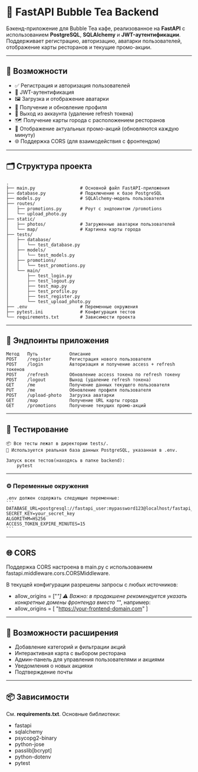 # 🧋 FastAPI Bubble Tea Backend

Бэкенд-приложение для Bubble Tea кафе, реализованное на **FastAPI** с использованием **PostgreSQL**, **SQLAlchemy** и **JWT-аутентификации**. Поддерживает регистрацию, авторизацию, аватарки пользователей, отображение карты ресторанов и текущие промо-акции.

---

## 🚀 Возможности

- ✅ Регистрация и авторизация пользователей
- 🔐 JWT-аутентификация
- 🖼️ Загрузка и отображение аватарки
- 👤 Получение и обновление профиля
- 🚪 Выход из аккаунта (удаление refresh токена)
- 🗺️ Получение карты города с расположением ресторанов
- 🎁 Отображение актуальных промо-акций (обновляются каждую минуту)
- 🌐 Поддержка CORS (для взаимодействия с фронтендом)

---

## 🗂️ Структура проекта

```
.
├── main.py                 # Основной файл FastAPI-приложения
├── database.py             # Подключение к базе PostgreSQL
├── models.py               # SQLAlchemy-модель пользователя
├── routes/
│   ├── promotions.py       # Роут с эндпоинтом /promotions
│   └── upload_photo.py
├── static/
│   ├── photos/             # Загруженные аватарки пользователей
│   └── map/                # Картинка карты города
├── tests/
│   ├── database/
│   │   └── test_database.py
│   ├── models/
│   │   └── test_models.py
│   ├── promotions/
│   │   └── test_promotions.py
│   └── main/
│       ├── test_login.py
│       ├── test_logout.py
│       ├── test_map.py
│       ├── test_profile.py
│       ├── test_register.py
│       └── test_upload_photo.py
├── .env                    # Переменные окружения
├── pytest.ini              # Конфигурация тестов
└── requirements.txt        # Зависимости проекта
```
---

## 📌 Эндпоинты приложения
```
Метод   Путь            Описание
POST	/register	    Регистрация нового пользователя
POST	/login	        Авторизация и получение access + refresh токенов
POST	/refresh	    Обновление access токена по refresh токену
POST	/logout	        Выход (удаление refresh токена)
GET	    /me	            Получение данных текущего пользователя
PUT	    /me	            Обновление профиля пользователя
POST	/upload-photo	Загрузка аватарки
GET	    /map	        Получение URL карты города
GET	    /promotions	    Получение текущих промо-акций
```
---

## 🧪 Тестирование
    📦 Все тесты лежат в директории tests/.
    🧬 Используется реальная база данных PostgreSQL, указанная в .env.

    Запуск всех тестов(находясь в папке backend):
        pytest

---

### ⚙️ Переменные окружения
    .env должен содержать следующие переменные:
    ```
    DATABASE_URL=postgresql://fastapi_user:mypassword123@localhost/fastapi_db
    SECRET_KEY=your_secret_key
    ALGORITHM=HS256
    ACCESS_TOKEN_EXPIRE_MINUTES=15
    ```

---

## 🌐 CORS
Поддержка CORS настроена в main.py с использованием fastapi.middleware.cors.CORSMiddleware.

В текущей конфигурации разрешены запросы с любых источников:
- allow_origins = ["*"]
⚠️ Важно: в продакшене рекомендуется указать конкретные домены фронтенда вместо "*", например:
- allow_origins = [
    "https://your-frontend-domain.com"
]
---

## 🐳 Возможности расширения
- Добавление категорий и фильтрации акций
- Интерактивная карта с выбором ресторана
- Админ-панель для управления пользователями и акциями
- Уведомления о новых акцияхи
- Подтверждение почты

---

## 📦 Зависимости
См. **requirements.txt**. Основные библиотеки:
- fastapi
- sqlalchemy
- psycopg2-binary
- python-jose
- passlib[bcrypt]
- python-dotenv
- pytest